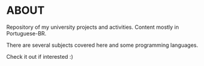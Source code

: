 # ABOUT
Repository of my university projects and activities. Content mostly in Portuguese-BR.

There are several subjects covered here and some programming languages.

Check it out if interested :)